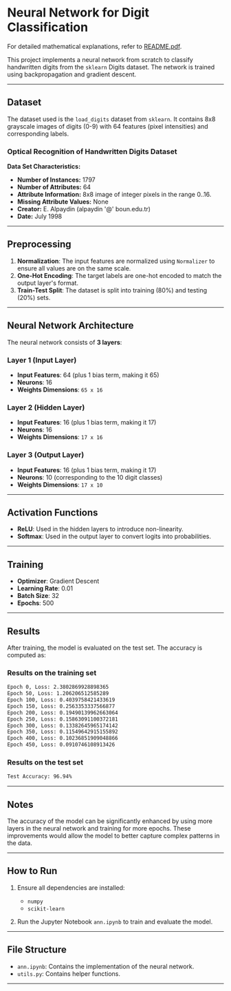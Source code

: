 # Neural Network for Digit Classification

For detailed mathematical explanations, refer to [README.pdf](Reports/README.pdf).

This project implements a neural network from scratch to classify handwritten digits from the `sklearn` Digits dataset. The network is trained using backpropagation and gradient descent.

---

## Dataset

The dataset used is the `load_digits` dataset from `sklearn`. It contains 8x8 grayscale images of digits (0-9) with 64 features (pixel intensities) and corresponding labels.

### Optical Recognition of Handwritten Digits Dataset

**Data Set Characteristics:**

- **Number of Instances:** 1797
- **Number of Attributes:** 64
- **Attribute Information:** 8x8 image of integer pixels in the range 0..16.
- **Missing Attribute Values:** None
- **Creator:** E. Alpaydin (alpaydin '@' boun.edu.tr)
- **Date:** July 1998

---

## Preprocessing

1. **Normalization**: The input features are normalized using `Normalizer` to ensure all values are on the same scale.
2. **One-Hot Encoding**: The target labels are one-hot encoded to match the output layer's format.
3. **Train-Test Split**: The dataset is split into training (80%) and testing (20%) sets.

---

## Neural Network Architecture

The neural network consists of **3 layers**:

### Layer 1 (Input Layer)

- **Input Features**: 64 (plus 1 bias term, making it 65)
- **Neurons**: 16
- **Weights Dimensions**: `65 x 16`

### Layer 2 (Hidden Layer)

- **Input Features**: 16 (plus 1 bias term, making it 17)
- **Neurons**: 16
- **Weights Dimensions**: `17 x 16`

### Layer 3 (Output Layer)

- **Input Features**: 16 (plus 1 bias term, making it 17)
- **Neurons**: 10 (corresponding to the 10 digit classes)
- **Weights Dimensions**: `17 x 10`

---

## Activation Functions

- **ReLU**: Used in the hidden layers to introduce non-linearity.
- **Softmax**: Used in the output layer to convert logits into probabilities.

---

## Training

- **Optimizer**: Gradient Descent
- **Learning Rate**: 0.01
- **Batch Size**: 32
- **Epochs**: 500

---

## Results

After training, the model is evaluated on the test set. The accuracy is computed as:

### Results on the training set

```bash
Epoch 0, Loss: 2.3802869928898365
Epoch 50, Loss: 1.206206512585289
Epoch 100, Loss: 0.4039758421433619
Epoch 150, Loss: 0.2563353337566877
Epoch 200, Loss: 0.19490139962663064
Epoch 250, Loss: 0.15863091100372181
Epoch 300, Loss: 0.13382645965174142
Epoch 350, Loss: 0.11549642915155892
Epoch 400, Loss: 0.10236851909048866
Epoch 450, Loss: 0.0910746108913426
```

### Results on the test set

```bash
Test Accuracy: 96.94%
```

---

## Notes

The accuracy of the model can be significantly enhanced by using more layers in the neural network and training for more epochs. These improvements would allow the model to better capture complex patterns in the data.

---

## How to Run

1. Ensure all dependencies are installed:

   - `numpy`
   - `scikit-learn`

2. Run the Jupyter Notebook `ann.ipynb` to train and evaluate the model.

---

## File Structure

- `ann.ipynb`: Contains the implementation of the neural network.
- `utils.py`: Contains helper functions.

---

